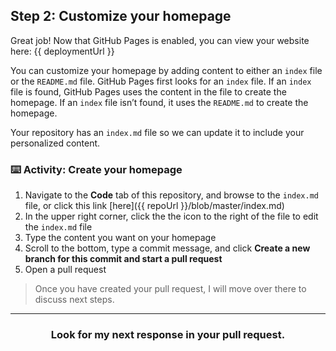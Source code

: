 ## Step 2: Customize your homepage

Great job! Now that GitHub Pages is enabled, you can view your website here: {{ deploymentUrl }}

You can customize your homepage by adding content to either an `index` file or the `README.md` file. GitHub Pages first looks for an `index` file. If an `index` file is found, GitHub Pages uses the content in the file to create the homepage. If an `index` file isn’t found, it uses the `README.md` to create the homepage.

Your repository has an `index.md` file so we can update it to include your personalized content.

### :keyboard: Activity: Create your homepage

1. Navigate to the **Code** tab of this repository, and browse to the `index.md` file, or click this link [here]({{ repoUrl }}/blob/master/index.md)
2. In the upper right corner, click the the icon to the right of the file to edit the `index.md` file
3. Type the content you want on your homepage
4. Scroll to the bottom, type a commit message, and click **Create a new branch for this commit and start a pull request**
5. Open a pull request

> Once you have created your pull request, I will move over there to discuss next steps.

<hr>
<h3 align="center">Look for my next response in your pull request.</h3>
